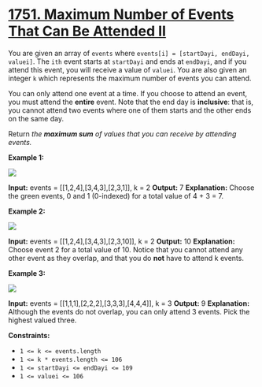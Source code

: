 # [1751. Maximum Number of Events That Can Be Attended II](https://leetcode.com/problems/maximum-number-of-events-that-can-be-attended-ii/)

You are given an array of  `events`  where  `events[i] = [startDayi, endDayi, valuei]`. The  `ith`  event starts at  `startDayi`  and ends at  `endDayi`, and if you attend this event, you will receive a value of  `valuei`. You are also given an integer  `k`  which represents the maximum number of events you can attend.

You can only attend one event at a time. If you choose to attend an event, you must attend the  **entire**  event. Note that the end day is  **inclusive**: that is, you cannot attend two events where one of them starts and the other ends on the same day.

Return  _the  **maximum sum**  of values that you can receive by attending events._

**Example 1:**

![](https://assets.leetcode.com/uploads/2021/01/10/screenshot-2021-01-11-at-60048-pm.png)

**Input:** events = [[1,2,4],[3,4,3],[2,3,1]], k = 2
**Output:** 7
**Explanation:** Choose the green events, 0 and 1 (0-indexed) for a total value of 4 + 3 = 7.

**Example 2:**

![](https://assets.leetcode.com/uploads/2021/01/10/screenshot-2021-01-11-at-60150-pm.png)

**Input:** events = [[1,2,4],[3,4,3],[2,3,10]], k = 2
**Output:** 10
**Explanation:** Choose event 2 for a total value of 10.
Notice that you cannot attend any other event as they overlap, and that you do **not** have to attend k events.

**Example 3:**

**![](https://assets.leetcode.com/uploads/2021/01/10/screenshot-2021-01-11-at-60703-pm.png)**

**Input:** events = [[1,1,1],[2,2,2],[3,3,3],[4,4,4]], k = 3
**Output:** 9
**Explanation:** Although the events do not overlap, you can only attend 3 events. Pick the highest valued three.

**Constraints:**

-   `1 <= k <= events.length`
-   `1 <= k * events.length <= 106`
-   `1 <= startDayi <= endDayi <= 109`
-   `1 <= valuei <= 106`
